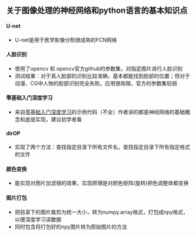 ## 关于图像处理的神经网络和python语言的基本知识点

#### U-net
- U-net是用于医学影像分割很成熟的FCN网络


#### 人脸识别
- 使用了opencv 和 opencv官方github的参数集，对指定图片进行人脸识别
- 测试结果：对于真人脸部的识别比较准确，基本都能找到脸部的位置；但对于动漫、CG中人物的脸部识别完全失败。应用很局限。官方的参数集较弱

#### 零基础入门深度学习
- 来自[零基础入门深度学习](https://www.zybuluo.com/hanbingtao/note/433855)的示例代码（不全）作者讲的都是神经网络的基础概念和底层实现，建议初学者看

#### dirOP
- 实现了两个方法：查找指定目录下所有文件名，查找指定目录下所有指定格式的文件

#### 颜色变换
- 能实现对图片加滤镜的效果，实现原理是对颜色矩阵(旋转)把色调整体都变换

#### 图片打包
- 把目录下的图片裁剪为统一大小，转为numpy.array格式，打包成npy格式，以便深度学习读数据
- 同时包含将打包好的npy图片转为原始图片的方法